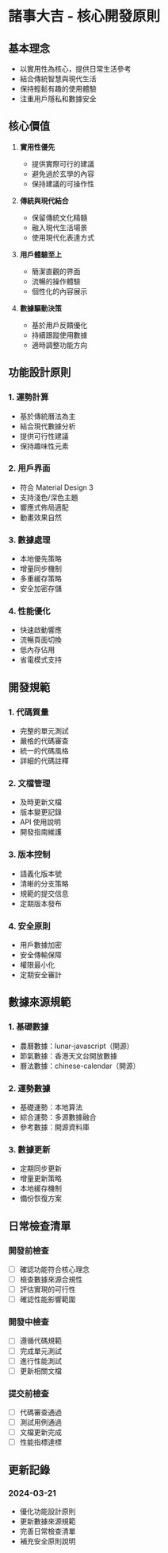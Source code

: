 # 諸事大吉 - 核心開發原則

## 基本理念
- 以實用性為核心，提供日常生活參考
- 結合傳統智慧與現代生活
- 保持輕鬆有趣的使用體驗
- 注重用戶隱私和數據安全

## 核心價值
1. **實用性優先**
   - 提供實際可行的建議
   - 避免過於玄學的內容
   - 保持建議的可操作性

2. **傳統與現代結合**
   - 保留傳統文化精髓
   - 融入現代生活場景
   - 使用現代化表達方式

3. **用戶體驗至上**
   - 簡潔直觀的界面
   - 流暢的操作體驗
   - 個性化的內容展示

4. **數據驅動決策**
   - 基於用戶反饋優化
   - 持續跟蹤使用數據
   - 適時調整功能方向

## 功能設計原則

### 1. 運勢計算
- 基於傳統曆法為主
- 結合現代數據分析
- 提供可行性建議
- 保持趣味性元素

### 2. 用戶界面
- 符合 Material Design 3
- 支持淺色/深色主題
- 響應式佈局適配
- 動畫效果自然

### 3. 數據處理
- 本地優先策略
- 增量同步機制
- 多重緩存策略
- 安全加密存儲

### 4. 性能優化
- 快速啟動響應
- 流暢頁面切換
- 低內存佔用
- 省電模式支持

## 開發規範

### 1. 代碼質量
- 完整的單元測試
- 嚴格的代碼審查
- 統一的代碼風格
- 詳細的代碼註釋

### 2. 文檔管理
- 及時更新文檔
- 版本變更記錄
- API 使用說明
- 開發指南維護

### 3. 版本控制
- 語義化版本號
- 清晰的分支策略
- 規範的提交信息
- 定期版本發布

### 4. 安全原則
- 用戶數據加密
- 安全傳輸保障
- 權限最小化
- 定期安全審計

## 數據來源規範

### 1. 基礎數據
- 農曆數據：lunar-javascript（開源）
- 節氣數據：香港天文台開放數據
- 曆法數據：chinese-calendar（開源）

### 2. 運勢數據
- 基礎運勢：本地算法
- 綜合運勢：多源數據融合
- 參考數據：開源資料庫

### 3. 數據更新
- 定期同步更新
- 增量更新策略
- 本地緩存機制
- 備份恢復方案

## 日常檢查清單

### 開發前檢查
- [ ] 確認功能符合核心理念
- [ ] 檢查數據來源合規性
- [ ] 評估實現的可行性
- [ ] 確認性能影響範圍

### 開發中檢查
- [ ] 遵循代碼規範
- [ ] 完成單元測試
- [ ] 進行性能測試
- [ ] 更新相關文檔

### 提交前檢查
- [ ] 代碼審查通過
- [ ] 測試用例通過
- [ ] 文檔更新完成
- [ ] 性能指標達標

## 更新記錄

### 2024-03-21
- 優化功能設計原則
- 更新數據來源規範
- 完善日常檢查清單
- 補充安全原則說明 